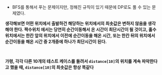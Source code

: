 - BFS를 통해서 푸는 문제이지만, 정해진 규칙이 있기 때문에 DP로도 풀 수 있는 문제였다.

**생각해보면 어떤 위치에서 출발하건 해당하는 위치에서의 최솟값은 변하지 않음을 생각해야 한다. 짝수위치 에서는 당연히 순간이동해서 온 시간이 최단시간이 될 것이고, 홀수 위치에서는 한칸 앞의 위치에서 이전에 순간이동을 해온 시간, 또는 한칸 뒤의 위치에서 순간이동을 해온 시간 중 2개중에 하나가 최단시간이 된다.**
    
<br>

**가령, 각각 다른 10개의 테스트 케이스를 돌려서 `distance[10]`의 위치를 계속 파악한다고 했을 때, `distance[10]`의 최솟값은 항상 똑같다**

<br/>
